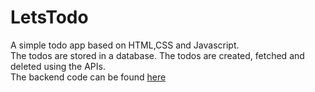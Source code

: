 # LetsTodo
A simple todo app based on HTML,CSS and Javascript.
<br>The todos are stored in a database. The todos are created, fetched and deleted using the APIs.
<br>The backend code can be found [here](https://github.com/DeepaPrasanna/LetsTodoBackend)
